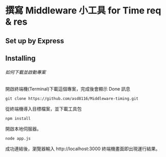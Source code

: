 # 撰寫 Middleware 小工具 for Time req & res

## Set up by Express

## Installing

###### 如何下載並啟動專案

開啟終端機(Terminal)下載這個專案，完成後會顯示 Done 訊息

```
git clone https://github.com/asd8116/Middleware-timing.git
```

從終端機導入目標檔案，並下載工具包

```
npm install
```

開啟本地伺服器。

```
node app.js
```

成功連結後，瀏覽器輸入 http://localhost:3000
終端機畫面即出現運行結果。
